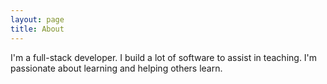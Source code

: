 ```yaml
---
layout: page
title: About
---
```


I'm a full-stack developer. I build a lot of software to assist in teaching. I'm passionate about learning and helping others learn.
